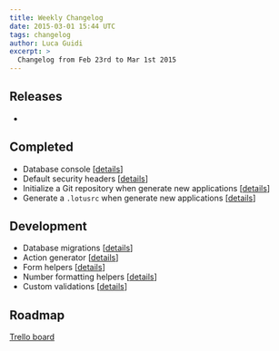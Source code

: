 ```yaml
---
title: Weekly Changelog
date: 2015-03-01 15:44 UTC
tags: changelog
author: Luca Guidi
excerpt: >
  Changelog from Feb 23rd to Mar 1st 2015
---
```


## Releases

-

## Completed

  * Database console [[details](https://github.com/lotus/lotus/pull/152)]
  * Default security headers [[details](https://github.com/lotus/lotus/pull/159)]
  * Initialize a Git repository when generate new applications [[details](https://github.com/lotus/lotus/pull/163)]
  * Generate a `.lotusrc` when generate new applications [[details](https://github.com/lotus/lotus/pull/162)]

## Development

  * Database migrations [[details](https://github.com/lotus/model/pull/144)]
  * Action generator [[details](https://github.com/lotus/lotus/pull/166)]
  * Form helpers [[details](https://github.com/lotus/helpers/pull/16)]
  * Number formatting helpers [[details](https://github.com/lotus/helpers/pull/14)]
  * Custom validations [[details](https://github.com/lotus/validations/pull/49)]

## Roadmap

[Trello board](http://bit.ly/lotusrb-roadmap)
